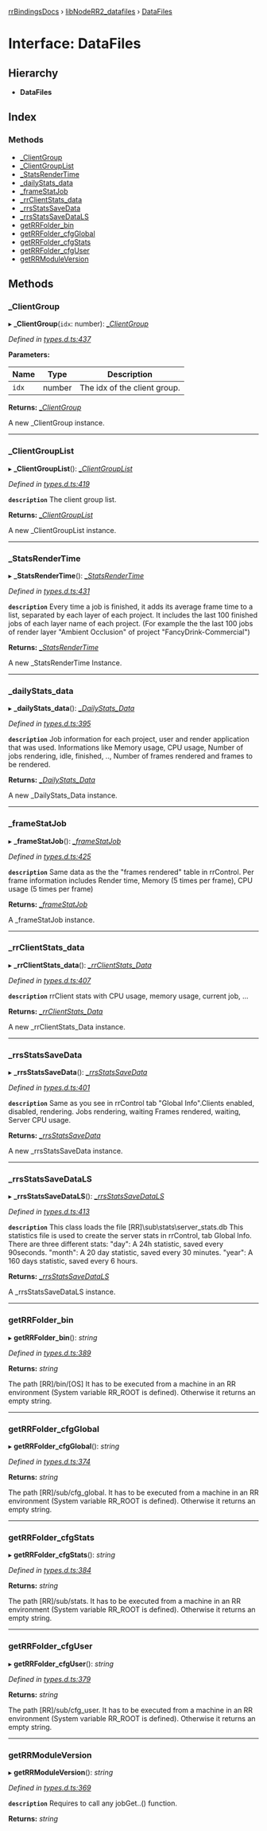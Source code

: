 [rrBindingsDocs](../README.md) › [libNodeRR2_datafiles](../modules/libnoderr2_datafiles.md) › [DataFiles](libnoderr2_datafiles.datafiles.md)

# Interface: DataFiles

## Hierarchy

* **DataFiles**

## Index

### Methods

* [_ClientGroup](libnoderr2_datafiles.datafiles.md#_clientgroup)
* [_ClientGroupList](libnoderr2_datafiles.datafiles.md#_clientgrouplist)
* [_StatsRenderTime](libnoderr2_datafiles.datafiles.md#_statsrendertime)
* [_dailyStats_data](libnoderr2_datafiles.datafiles.md#_dailystats_data)
* [_frameStatJob](libnoderr2_datafiles.datafiles.md#_framestatjob)
* [_rrClientStats_data](libnoderr2_datafiles.datafiles.md#_rrclientstats_data)
* [_rrsStatsSaveData](libnoderr2_datafiles.datafiles.md#_rrsstatssavedata)
* [_rrsStatsSaveDataLS](libnoderr2_datafiles.datafiles.md#_rrsstatssavedatals)
* [getRRFolder_bin](libnoderr2_datafiles.datafiles.md#getrrfolder_bin)
* [getRRFolder_cfgGlobal](libnoderr2_datafiles.datafiles.md#getrrfolder_cfgglobal)
* [getRRFolder_cfgStats](libnoderr2_datafiles.datafiles.md#getrrfolder_cfgstats)
* [getRRFolder_cfgUser](libnoderr2_datafiles.datafiles.md#getrrfolder_cfguser)
* [getRRModuleVersion](libnoderr2_datafiles.datafiles.md#getrrmoduleversion)

## Methods

###  _ClientGroup

▸ **_ClientGroup**(`idx`: number): *[_ClientGroup](libnoderr2_datafiles._clientgroup.md)*

*Defined in [types.d.ts:437](https://github.com/Novalis15/RoyalRender-OpenExtensions/blob/f77b7d8/rrNodeJS_rrBindings/nodeJS/win64/v6/types.d.ts#L437)*

**Parameters:**

Name | Type | Description |
------ | ------ | ------ |
`idx` | number | The idx of the client group. |

**Returns:** *[_ClientGroup](libnoderr2_datafiles._clientgroup.md)*

A new _ClientGroup instance.

___

###  _ClientGroupList

▸ **_ClientGroupList**(): *[_ClientGroupList](libnoderr2_datafiles._clientgrouplist.md)*

*Defined in [types.d.ts:419](https://github.com/Novalis15/RoyalRender-OpenExtensions/blob/f77b7d8/rrNodeJS_rrBindings/nodeJS/win64/v6/types.d.ts#L419)*

**`description`** The client group list.

**Returns:** *[_ClientGroupList](libnoderr2_datafiles._clientgrouplist.md)*

A new _ClientGroupList instance.

___

###  _StatsRenderTime

▸ **_StatsRenderTime**(): *[_StatsRenderTime](libnoderr2_datafiles._statsrendertime.md)*

*Defined in [types.d.ts:431](https://github.com/Novalis15/RoyalRender-OpenExtensions/blob/f77b7d8/rrNodeJS_rrBindings/nodeJS/win64/v6/types.d.ts#L431)*

**`description`** Every time a job is finished, it adds its average frame time to a list, separated by each layer of each project. It includes the last 100 finished jobs of each layer name of each project. (For example the the last 100 jobs of render layer "Ambient Occlusion" of project "FancyDrink-Commercial")

**Returns:** *[_StatsRenderTime](libnoderr2_datafiles._statsrendertime.md)*

A new _StatsRenderTime Instance.

___

###  _dailyStats_data

▸ **_dailyStats_data**(): *[_DailyStats_Data](libnoderr2_datafiles._dailystats_data.md)*

*Defined in [types.d.ts:395](https://github.com/Novalis15/RoyalRender-OpenExtensions/blob/f77b7d8/rrNodeJS_rrBindings/nodeJS/win64/v6/types.d.ts#L395)*

**`description`** Job information for each project, user and render application that was used. Informations like Memory usage, CPU usage, Number of jobs rendering, idle, finished, .., Number of frames rendered and frames to be rendered.

**Returns:** *[_DailyStats_Data](libnoderr2_datafiles._dailystats_data.md)*

A new _DailyStats_Data instance.

___

###  _frameStatJob

▸ **_frameStatJob**(): *[_frameStatJob](libnoderr2_datafiles._framestatjob.md)*

*Defined in [types.d.ts:425](https://github.com/Novalis15/RoyalRender-OpenExtensions/blob/f77b7d8/rrNodeJS_rrBindings/nodeJS/win64/v6/types.d.ts#L425)*

**`description`** Same data as the the "frames rendered" table in rrControl. Per frame information includes Render time, Memory (5 times per frame), CPU usage (5 times per frame)

**Returns:** *[_frameStatJob](libnoderr2_datafiles._framestatjob.md)*

A _frameStatJob instance.

___

###  _rrClientStats_data

▸ **_rrClientStats_data**(): *[_rrClientStats_Data](libnoderr2_datafiles._rrclientstats_data.md)*

*Defined in [types.d.ts:407](https://github.com/Novalis15/RoyalRender-OpenExtensions/blob/f77b7d8/rrNodeJS_rrBindings/nodeJS/win64/v6/types.d.ts#L407)*

**`description`** rrClient stats with CPU usage, memory usage, current job, ...

**Returns:** *[_rrClientStats_Data](libnoderr2_datafiles._rrclientstats_data.md)*

A new _rrClientStats_Data instance.

___

###  _rrsStatsSaveData

▸ **_rrsStatsSaveData**(): *[_rrsStatsSaveData](libnoderr2_datafiles._rrsstatssavedata.md)*

*Defined in [types.d.ts:401](https://github.com/Novalis15/RoyalRender-OpenExtensions/blob/f77b7d8/rrNodeJS_rrBindings/nodeJS/win64/v6/types.d.ts#L401)*

**`description`** Same as you see in rrControl tab "Global Info".Clients enabled, disabled, rendering. Jobs rendering, waiting Frames rendered, waiting, Server CPU usage.

**Returns:** *[_rrsStatsSaveData](libnoderr2_datafiles._rrsstatssavedata.md)*

A new _rrsStatsSaveData instance.

___

###  _rrsStatsSaveDataLS

▸ **_rrsStatsSaveDataLS**(): *[_rrsStatsSaveDataLS](libnoderr2_datafiles._rrsstatssavedatals.md)*

*Defined in [types.d.ts:413](https://github.com/Novalis15/RoyalRender-OpenExtensions/blob/f77b7d8/rrNodeJS_rrBindings/nodeJS/win64/v6/types.d.ts#L413)*

**`description`** This class loads the file [RR]\sub\stats\server_stats.db This statistics file is used to create the server stats in rrControl, tab Global Info. There are three different stats: "day": A 24h statistic, saved every 90seconds. "month": A 20 day statistic, saved every 30 minutes. "year": A 160 days statistic, saved every 6 hours.

**Returns:** *[_rrsStatsSaveDataLS](libnoderr2_datafiles._rrsstatssavedatals.md)*

A _rrsStatsSaveDataLS instance.

___

###  getRRFolder_bin

▸ **getRRFolder_bin**(): *string*

*Defined in [types.d.ts:389](https://github.com/Novalis15/RoyalRender-OpenExtensions/blob/f77b7d8/rrNodeJS_rrBindings/nodeJS/win64/v6/types.d.ts#L389)*

**Returns:** *string*

The path [RR]/bin/[OS] It has to be executed from a machine in an RR environment (System variable RR_ROOT is defined). Otherwise it returns an empty string.

___

###  getRRFolder_cfgGlobal

▸ **getRRFolder_cfgGlobal**(): *string*

*Defined in [types.d.ts:374](https://github.com/Novalis15/RoyalRender-OpenExtensions/blob/f77b7d8/rrNodeJS_rrBindings/nodeJS/win64/v6/types.d.ts#L374)*

**Returns:** *string*

The path [RR]/sub/cfg_global. It has to be executed from a machine in an RR environment (System variable RR_ROOT is defined). Otherwise it returns an empty string.

___

###  getRRFolder_cfgStats

▸ **getRRFolder_cfgStats**(): *string*

*Defined in [types.d.ts:384](https://github.com/Novalis15/RoyalRender-OpenExtensions/blob/f77b7d8/rrNodeJS_rrBindings/nodeJS/win64/v6/types.d.ts#L384)*

**Returns:** *string*

The path [RR]/sub/stats. It has to be executed from a machine in an RR environment (System variable RR_ROOT is defined). Otherwise it returns an empty string.

___

###  getRRFolder_cfgUser

▸ **getRRFolder_cfgUser**(): *string*

*Defined in [types.d.ts:379](https://github.com/Novalis15/RoyalRender-OpenExtensions/blob/f77b7d8/rrNodeJS_rrBindings/nodeJS/win64/v6/types.d.ts#L379)*

**Returns:** *string*

The path [RR]/sub/cfg_user. It has to be executed from a machine in an RR environment (System variable RR_ROOT is defined). Otherwise it returns an empty string.

___

###  getRRModuleVersion

▸ **getRRModuleVersion**(): *string*

*Defined in [types.d.ts:369](https://github.com/Novalis15/RoyalRender-OpenExtensions/blob/f77b7d8/rrNodeJS_rrBindings/nodeJS/win64/v6/types.d.ts#L369)*

**`description`** Requires to call any jobGet..() function.

**Returns:** *string*
